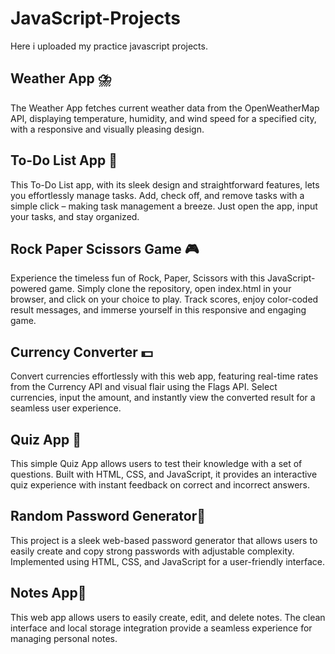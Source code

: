 # JavaScript-Projects

Here i uploaded my practice javascript projects.

## Weather App ⛈️
The Weather App fetches current weather data from the OpenWeatherMap API, displaying temperature, humidity, and wind speed for a specified city, with a responsive and visually pleasing design.

## To-Do List App 📝
This To-Do List app, with its sleek design and straightforward features, lets you effortlessly manage tasks. Add, check off, and remove tasks with a simple click – making task management a breeze. Just open the app, input your tasks, and stay organized.

## Rock Paper Scissors Game 🎮
Experience the timeless fun of Rock, Paper, Scissors with this JavaScript-powered game. Simply clone the repository, open index.html in your browser, and click on your choice to play. Track scores, enjoy color-coded result messages, and immerse yourself in this responsive and engaging game.

## Currency Converter 💵
Convert currencies effortlessly with this web app, featuring real-time rates from the Currency API and visual flair using the Flags API. Select currencies, input the amount, and instantly view the converted result for a seamless user experience.
## Quiz App 🧠
This simple Quiz App allows users to test their knowledge with a set of questions. Built with HTML, CSS, and JavaScript, it provides an interactive quiz experience with instant feedback on correct and incorrect answers.
## Random Password Generator🔑
This project is a sleek web-based password generator that allows users to easily create and copy strong passwords with adjustable complexity. Implemented using HTML, CSS, and JavaScript for a user-friendly interface.

## Notes App📝
This web app allows users to easily create, edit, and delete notes. The clean interface and local storage integration provide a seamless experience for managing personal notes.
